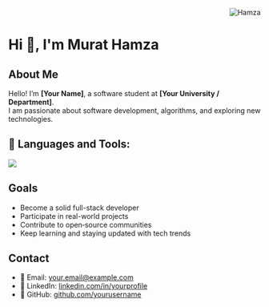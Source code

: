 <p align="right">
  <img src="https://komarev.com/ghpvc/?username=mhamzakdyfv&label=Profile+Views&color=brightgreen" alt="Hamza" />
</p>

# Hi 👋, I'm Murat Hamza

## About Me

Hello! I’m **[Your Name]**, a software student at **[Your University / Department]**.  
I am passionate about software development, algorithms, and exploring new technologies.

## 🧰 Languages and Tools:

<p align="left">
  <img src="https://skillicons.dev/icons?i=github,cpp,ps" />
</p>

## Goals

- Become a solid full-stack developer  
- Participate in real-world projects  
- Contribute to open‐source communities  
- Keep learning and staying updated with tech trends

## Contact

- 📧 Email: your.email@example.com  
- 💼 LinkedIn: [linkedin.com/in/yourprofile](https://linkedin.com/in/yourprofile)  
- 🐙 GitHub: [github.com/yourusername](https://github.com/yourusername)
